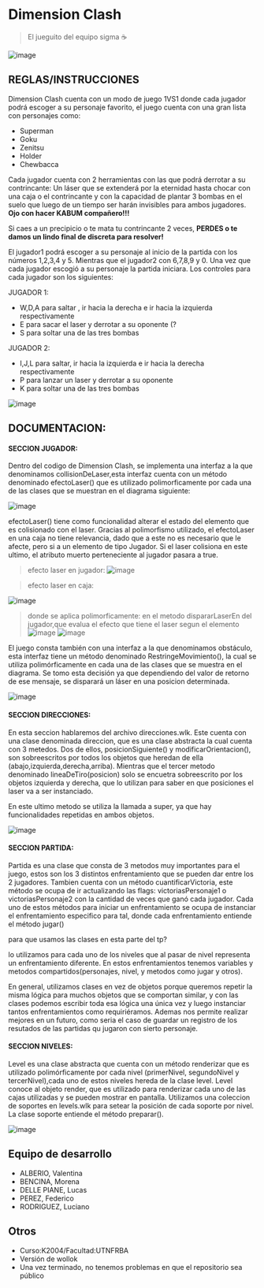 # Dimension Clash 
> El jueguito del equipo sigma :coffee: 


![image](https://user-images.githubusercontent.com/102762669/198189678-c03070b9-5225-480c-9820-c14fcb6ecf6a.png)



## REGLAS/INSTRUCCIONES

Dimension Clash cuenta con un modo de juego 1VS1 donde cada jugador podrá escoger a su personaje favorito, el juego cuenta con una gran lista con personajes como: 

-	Superman
-	Goku
-	Zenitsu
-	Holder
-	Chewbacca

Cada jugador cuenta con 2 herramientas con las que podrá derrotar a su contrincante: Un láser que se extenderá por la eternidad hasta chocar con una caja 
o el contrincante y con la capacidad de plantar 3 bombas en el suelo que luego de un tiempo ser harán invisibles para ambos jugadores. **Ojo con hacer KABUM compañero!!!**

Si caes a un precipicio o te mata tu contrincante 2 veces, **PERDES o te damos un lindo final de discreta para resolver!** 

El jugador1 podrá escoger a su personaje al inicio de la partida con los números 1,2,3,4 y 5. Mientras que el jugador2 con 6,7,8,9 y 0.
Una vez que cada jugador escogió a su personaje la partida iniciara. Los controles para cada jugador son los siguientes: 

JUGADOR 1:
-	W,D,A para saltar , ir hacia la derecha e ir hacia la izquierda respectivamente
-	E para sacar el laser y derrotar a su oponente (?
-	S para soltar una de las tres bombas

JUGADOR 2:
-	I,J,L para saltar, ir hacia la izquierda e ir hacia la derecha respectivamente
-	P para lanzar un laser y derrotar a su oponente 
-	K para soltar una de las tres bombas

![image](https://user-images.githubusercontent.com/102762669/198189756-f01d30e5-31e8-4d78-8765-786bc47293d1.png)

## DOCUMENTACION:

#### SECCION JUGADOR: 


Dentro del codigo de Dimension Clash, se implementa una interfaz a la que denominamos collisionDeLaser,esta interfaz cuenta con un método denominado efectoLaser() que es utilizado polimorficamente por cada una de las clases que se muestran en el diagrama siguiente: 

![image](https://user-images.githubusercontent.com/102762669/198192851-04796a1a-0669-46c9-939f-6f42bb4fbd93.png)

efectoLaser() tiene como funcionalidad alterar el estado del elemento que es colisionado con el laser. Gracias al polimorfismo utilizado, el efectoLaser en una caja no tiene relevancia, dado que a este no es necesario que le afecte, pero si a un elemento de tipo Jugador. Si el laser colisiona en este ultimo, el atributo muerto perteneciente al jugador pasara a true.

>efecto laser en jugador:
![image](https://user-images.githubusercontent.com/102762669/198192934-c7ac0240-82ac-4e95-a902-a00eee56f3c3.png)

>efecto laser en caja: 


![image](https://user-images.githubusercontent.com/102762669/198193020-76a57f83-dcd8-48aa-b52f-f75657dcac7e.png)

>donde se aplica polimorficamente: en el metodo dispararLaserEn del jugador,que evalua el efecto que tiene el laser segun el elemento
![image](https://user-images.githubusercontent.com/102762669/198193115-868159e1-a4a0-4477-b174-3f65a4f5adfa.png)
![image](https://user-images.githubusercontent.com/102762669/198193194-ac5a83d7-7720-4fd7-8fe5-5a98e5792684.png)

El juego consta también con una interfaz a la que denominamos obstáculo, esta interfaz tiene un método denominado RestringeMovimiento(), la cual se utiliza polimórficamente en cada una de las clases que se muestra en el diagrama. Se tomo esta decisión ya que dependiendo del valor de retorno de ese mensaje, se disparará un láser en una posicion determinada.

![image](https://user-images.githubusercontent.com/102762669/198196339-4aa8340b-15a2-4809-b98a-9251091883b1.png)

#### SECCION DIRECCIONES: 

En esta seccion hablaremos del archivo direcciones.wlk. Este cuenta con una clase denominada direccion, que es una clase abstracta la cual cuenta con 3 metedos. Dos de ellos, posicionSiguiente() y modificarOrientacion(), son sobreescritos por todos los objetos que heredan de ella (abajo,izquierda,derecha,arriba). Mientras que el tercer metodo denominado lineaDeTiro(posicion) solo se encuetra sobreescrito por los objetos izquierda y derecha, que lo utilizan para saber en que posiciones el laser va a ser instanciado.

En este ultimo metodo se utiliza la llamada a super, ya que hay funcionalidades repetidas en ambos objetos. 

![image](https://user-images.githubusercontent.com/102762669/198213721-258d618d-51b4-46ab-9128-c0315c539251.png)


#### SECCION PARTIDA: 


Partida es una clase que consta de 3 metodos muy importantes para el juego, estos son los 3 distintos enfrentamiento que se pueden dar entre los 2 jugadores.
Tambien cuenta con un método cuantificarVictoria, este método se ocupa de ir actualizando las flags: victoriasPersonaje1 o victoriasPersonaje2 con la cantidad de 
veces que ganó cada jugador. 
Cada uno de estos métodos para iniciar un enfrentamiento se ocupa de instanciar el enfrentamiento especifico para tal, donde cada enfrentamiento entiende el método jugar() 

para que usamos las clases en esta parte del tp?

lo utilizamos para cada uno de los niveles que al pasar de nivel representa un enfrentamiento diferente. En estos enfrentamientos tenemos variables y metodos compartidos(personajes, nivel, y metodos como jugar y otros).

En general, utilizamos clases en vez de objetos porque queremos repetir la misma lógica para muchos objetos que se comportan similar, y con las clases podemos escribir toda esa lógica una única vez y luego instanciar tantos enfrentamientos como requiriéramos. Ademas nos permite realizar mejores en un futuro, como seria el caso de guardar un registro de los resutados de las partidas qu jugaron con sierto personaje.


#### SECCION NIVELES: 


Level es una clase abstracta que cuenta con un método renderizar que es utilizado polimórficamente por cada nivel (primerNivel, segundoNivel y tercerNivel),cada uno de estos niveles hereda de la clase level. 
Level conoce al objeto render, que es utilizado para renderizar cada uno de las cajas utilizadas y se pueden mostrar en pantalla. Utilizamos una coleccion de 
soportes en levels.wlk para setear la posición de cada soporte por nivel. La clase soporte entiende el método preparar().

![image](https://user-images.githubusercontent.com/102762669/198193400-0a5aaea0-9800-4aa3-99c5-495b8be91562.png)


## Equipo de desarrollo

- ALBERIO, Valentina
- BENCINA, Morena
- DELLE PIANE, Lucas
- PEREZ, Federico
- RODRIGUEZ, Luciano

## Otros

- Curso:K2004/Facultad:UTNFRBA
- Versión de wollok
- Una vez terminado, no tenemos problemas en que el repositorio sea público
